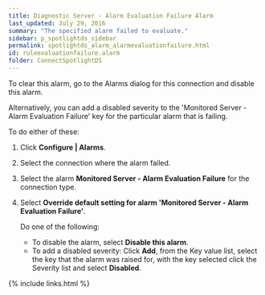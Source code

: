 ```yaml
---
title: ﻿Diagnostic Server - Alarm Evaluation Failure Alarm
last_updated: July 29, 2016
summary: "The specified alarm failed to evaluate."
sidebar: p_spotlightds_sidebar
permalink: spotlightds_alarm_alarmevaluationfailure.html
id: ruleevaluationfailure.alarm
folder: ConnectSpotlightDS
---
```




To clear this alarm, go to the Alarms dialog for this connection and disable this alarm.

Alternatively, you can add a disabled severity to the 'Monitored Server - Alarm Evaluation Failure' key for the particular alarm that is failing.

To do either of these:

1. Click **Configure \| Alarms**.
2. Select the connection where the alarm failed.
3. Select the alarm **Monitored Server - Alarm Evaluation Failure** for the connection type.
4. Select **Override default setting for alarm 'Monitored Server - Alarm Evaluation Failure'**.

    Do one of the following:

    * To disable the alarm, select **Disable this alarm**.
    * To add a disabled severity: Click **Add**, from the Key value list, select the key that the alarm was raised for, with the key selected click the Severity list and select **Disabled**.



{% include links.html %}
